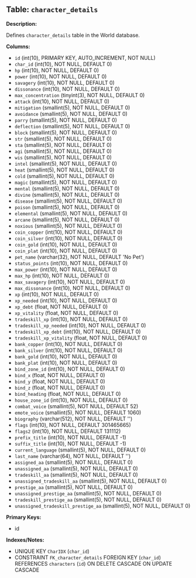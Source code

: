 ## Table: `character_details`

**Description:**

Defines `character_details` table in the World database.

**Columns:**
- `id` (int(10), PRIMARY KEY, AUTO_INCREMENT, NOT NULL)
- `char_id` (int(10), NOT NULL, DEFAULT 0)
- `hp` (int(10), NOT NULL, DEFAULT 0)
- `power` (int(10), NOT NULL, DEFAULT 0)
- `savagery` (int(10), NOT NULL, DEFAULT 0)
- `dissonance` (int(10), NOT NULL, DEFAULT 0)
- `max_concentration` (tinyint(3), NOT NULL, DEFAULT 0)
- `attack` (int(10), NOT NULL, DEFAULT 0)
- `mitigation` (smallint(5), NOT NULL, DEFAULT 0)
- `avoidance` (smallint(5), NOT NULL, DEFAULT 0)
- `parry` (smallint(5), NOT NULL, DEFAULT 0)
- `deflection` (smallint(5), NOT NULL, DEFAULT 0)
- `block` (smallint(5), NOT NULL, DEFAULT 0)
- `str` (smallint(5), NOT NULL, DEFAULT 0)
- `sta` (smallint(5), NOT NULL, DEFAULT 0)
- `agi` (smallint(5), NOT NULL, DEFAULT 0)
- `wis` (smallint(5), NOT NULL, DEFAULT 0)
- `intel` (smallint(5), NOT NULL, DEFAULT 0)
- `heat` (smallint(5), NOT NULL, DEFAULT 0)
- `cold` (smallint(5), NOT NULL, DEFAULT 0)
- `magic` (smallint(5), NOT NULL, DEFAULT 0)
- `mental` (smallint(5), NOT NULL, DEFAULT 0)
- `divine` (smallint(5), NOT NULL, DEFAULT 0)
- `disease` (smallint(5), NOT NULL, DEFAULT 0)
- `poison` (smallint(5), NOT NULL, DEFAULT 0)
- `elemental` (smallint(5), NOT NULL, DEFAULT 0)
- `arcane` (smallint(5), NOT NULL, DEFAULT 0)
- `noxious` (smallint(5), NOT NULL, DEFAULT 0)
- `coin_copper` (int(10), NOT NULL, DEFAULT 0)
- `coin_silver` (int(10), NOT NULL, DEFAULT 0)
- `coin_gold` (int(10), NOT NULL, DEFAULT 0)
- `coin_plat` (int(10), NOT NULL, DEFAULT 0)
- `pet_name` (varchar(32), NOT NULL, DEFAULT 'No Pet')
- `status_points` (int(10), NOT NULL, DEFAULT 0)
- `max_power` (int(10), NOT NULL, DEFAULT 0)
- `max_hp` (int(10), NOT NULL, DEFAULT 0)
- `max_savagery` (int(10), NOT NULL, DEFAULT 0)
- `max_dissonance` (int(10), NOT NULL, DEFAULT 0)
- `xp` (int(10), NOT NULL, DEFAULT 0)
- `xp_needed` (int(10), NOT NULL, DEFAULT 0)
- `xp_debt` (float, NOT NULL, DEFAULT 0)
- `xp_vitality` (float, NOT NULL, DEFAULT 0)
- `tradeskill_xp` (int(10), NOT NULL, DEFAULT 0)
- `tradeskill_xp_needed` (int(10), NOT NULL, DEFAULT 0)
- `tradeskill_xp_debt` (int(10), NOT NULL, DEFAULT 0)
- `tradeskill_xp_vitality` (float, NOT NULL, DEFAULT 0)
- `bank_copper` (int(10), NOT NULL, DEFAULT 0)
- `bank_silver` (int(10), NOT NULL, DEFAULT 0)
- `bank_gold` (int(10), NOT NULL, DEFAULT 0)
- `bank_plat` (int(10), NOT NULL, DEFAULT 0)
- `bind_zone_id` (int(10), NOT NULL, DEFAULT 0)
- `bind_x` (float, NOT NULL, DEFAULT 0)
- `bind_y` (float, NOT NULL, DEFAULT 0)
- `bind_z` (float, NOT NULL, DEFAULT 0)
- `bind_heading` (float, NOT NULL, DEFAULT 0)
- `house_zone_id` (int(10), NOT NULL, DEFAULT 0)
- `combat_voice` (smallint(5), NOT NULL, DEFAULT 52)
- `emote_voice` (smallint(5), NOT NULL, DEFAULT 1060)
- `biography` (varchar(512), NOT NULL, DEFAULT '')
- `flags` (int(10), NOT NULL, DEFAULT 301465665)
- `flags2` (int(10), NOT NULL, DEFAULT 131112)
- `prefix_title` (int(10), NOT NULL, DEFAULT -1)
- `suffix_title` (int(10), NOT NULL, DEFAULT -1)
- `current_language` (smallint(5), NOT NULL, DEFAULT 0)
- `last_name` (varchar(64), NOT NULL, DEFAULT '')
- `assigned_aa` (smallint(5), NOT NULL, DEFAULT 0)
- `unassigned_aa` (smallint(5), NOT NULL, DEFAULT 0)
- `tradeskill_aa` (smallint(5), NOT NULL, DEFAULT 0)
- `unassigned_tradeskill_aa` (smallint(5), NOT NULL, DEFAULT 0)
- `prestige_aa` (smallint(5), NOT NULL, DEFAULT 0)
- `unassigned_prestige_aa` (smallint(5), NOT NULL, DEFAULT 0)
- `tradeskill_prestige_aa` (smallint(5), NOT NULL, DEFAULT 0)
- `unassigned_tradeskill_prestige_aa` (smallint(5), NOT NULL, DEFAULT 0)

**Primary Keys:**
- id

**Indexes/Notes:**
- UNIQUE KEY `CharIDX` (`char_id`)
- CONSTRAINT `FK_character_details` FOREIGN KEY (`char_id`) REFERENCES `characters` (`id`) ON DELETE CASCADE ON UPDATE CASCADE